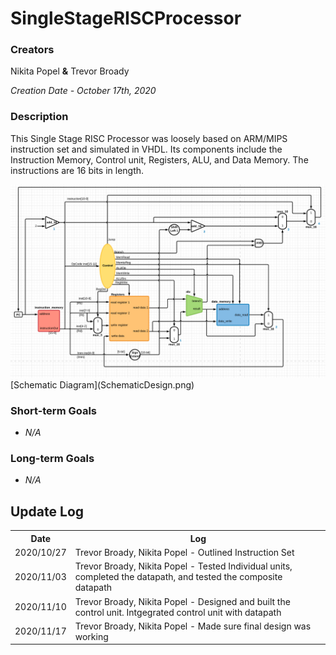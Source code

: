 <h1>SingleStageRISCProcessor</h1>
<h3>Creators</h3>
Nikita Popel <b>&</b> Trevor Broady

<i>Creation Date - October 17th, 2020</i>

<h3>Description</h3>
<p>
This Single Stage RISC Processor was loosely based on ARM/MIPS instruction set and simulated in VHDL. Its components include the Instruction Memory,
Control unit, Registers, ALU, and Data Memory. The instructions are 16 bits in length.
</p>
<img title="a title" alt="Alt text" src="https://github.com/nikitadpopel/SingleStageRISCProcessor/blob/main/SchematicDesign.png?raw=true">
[Schematic Diagram](SchematicDesign.png)
<h3>Short-term Goals</h3>
<ul>
<li><i>N/A</i></li>
</ul>

<h3>Long-term Goals</h3>
<ul>
<li><i>N/A</i></li>
</ul>

<h2>Update Log</h2>
<table>
<tr><th>Date</th><th>Log</th></tr>
<tr><td>2020/10/27</td><td>Trevor Broady, Nikita Popel - Outlined Instruction Set</td></tr>
<tr><td>2020/11/03</td><td>Trevor Broady, Nikita Popel - Tested Individual units, completed the datapath, and tested the composite datapath</td></tr>
<tr><td>2020/11/10</td><td>Trevor Broady, Nikita Popel - Designed and built the control unit. Intgegrated control unit with datapath</td></tr>
<tr><td>2020/11/17</td><td>Trevor Broady, Nikita Popel - Made sure final design was working</td></tr>
</table>
